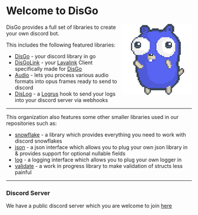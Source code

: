 # Welcome to DisGo

<img align="right" src="/disgo.png" width=192 alt="disgo gopher">

DisGo provides a full set of libraries to create your own discord bot.

This includes the following featured libraries:
* [DisGo](https://github.com/disgoorg/disgo) - your discord library in go
* [DisGoLink](https://github.com/disgoorg/disgolink) - your [Lavalink]() Client specifically made for [DisGo](https://github.com/disgoorg/disgo)
* [Audio](https://github.com/disgoorg/audio) - lets you process various audio formats into opus frames ready to send to discord
* [DisLog](https://github.com/disgoorg/dislog) - a [Logrus](https://github.com/sirupsen/logrus) hook to send your logs into your discord server via webhooks
---

This organization also features some other smaller libraries used in our repositories such as:
* [snowflake](https://github.com/disgoorg/snowflake) - a library which provides everything you need to work with discord snowflakes
* [json](https://github.com/disgoorg/json) - a json interface which allows you to plug your own json library in & provides support for optional nullable fields
* [log](https://github.com/disgoorg/log) - a logging interface which allows you to plug your own logger in
* [validate](https://github.com/disgoorg/validate) - a work in progress library to make validation of structs less painful

---

### Discord Server

We have a public discord server which you are welcome to join [here](https://discord.gg/9tKpqXjYVC)
